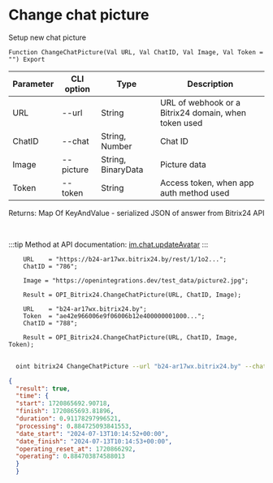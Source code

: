 ﻿---
sidebar_position: 9
---

# Change chat picture
 Setup new chat picture



`Function ChangeChatPicture(Val URL, Val ChatID, Val Image, Val Token = "") Export`

  | Parameter | CLI option | Type | Description |
  |-|-|-|-|
  | URL | --url | String | URL of webhook or a Bitrix24 domain, when token used |
  | ChatID | --chat | String, Number | Chat ID |
  | Image | --picture | String, BinaryData | Picture data |
  | Token | --token | String | Access token, when app auth method used |

  
  Returns:  Map Of KeyAndValue - serialized JSON of answer from Bitrix24 API

<br/>

:::tip
Method at API documentation: [im.chat.updateAvatar](https://dev.1c-bitrix.ru/learning/course/?COURSE_ID=93&LESSON_ID=12109)
:::
<br/>


```bsl title="Code example"
    URL    = "https://b24-ar17wx.bitrix24.by/rest/1/1o2...";
    ChatID = "786";

    Image = "https://openintegrations.dev/test_data/picture2.jpg";

    Result = OPI_Bitrix24.ChangeChatPicture(URL, ChatID, Image);

    URL    = "b24-ar17wx.bitrix24.by";
    Token  = "ae42e966006e9f06006b12e400000001000...";
    ChatID = "788";

    Result = OPI_Bitrix24.ChangeChatPicture(URL, ChatID, Image, Token);
```



```sh title="CLI command example"
    
  oint bitrix24 ChangeChatPicture --url "b24-ar17wx.bitrix24.by" --chat "452" --picture "https://openintegrations.dev/test_data/picture2.jpg" --token "fe3fa966006e9f06006b12e400000001000..."

```

```json title="Result"
{
  "result": true,
  "time": {
  "start": 1720865692.90718,
  "finish": 1720865693.81896,
  "duration": 0.91178297996521,
  "processing": 0.884725093841553,
  "date_start": "2024-07-13T10:14:52+00:00",
  "date_finish": "2024-07-13T10:14:53+00:00",
  "operating_reset_at": 1720866292,
  "operating": 0.884703874588013
  }
  }
```
